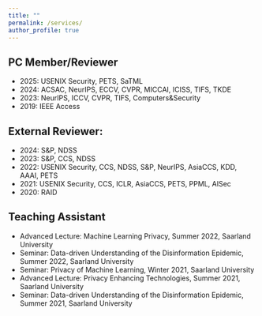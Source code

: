 ```yaml
---
title: ""
permalink: /services/
author_profile: true
---
```


## PC Member/Reviewer
- 2025: USENIX Security, PETS, SaTML
- 2024: ACSAC, NeurIPS, ECCV, CVPR, MICCAI, ICISS, TIFS, TKDE
- 2023: NeurIPS, ICCV, CVPR, TIFS, Computers&Security
- 2019: IEEE Access

## External Reviewer: 
- 2024: S&P, NDSS
- 2023: S&P, CCS, NDSS
- 2022: USENIX Security, CCS, NDSS, S&P, NeurIPS, AsiaCCS, KDD, AAAI, PETS
- 2021: USENIX Security, CCS, ICLR, AsiaCCS, PETS, PPML, AISec
- 2020: RAID

## Teaching Assistant
- Advanced Lecture: Machine Learning Privacy, Summer 2022, Saarland University
- Seminar: Data-driven Understanding of the Disinformation Epidemic, Summer 2022, Saarland University
- Seminar: Privacy of Machine Learning, Winter 2021, Saarland University
- Advanced Lecture: Privacy Enhancing Technologies, Summer 2021, Saarland University
- Seminar: Data-driven Understanding of the Disinformation Epidemic, Summer 2021, Saarland University
